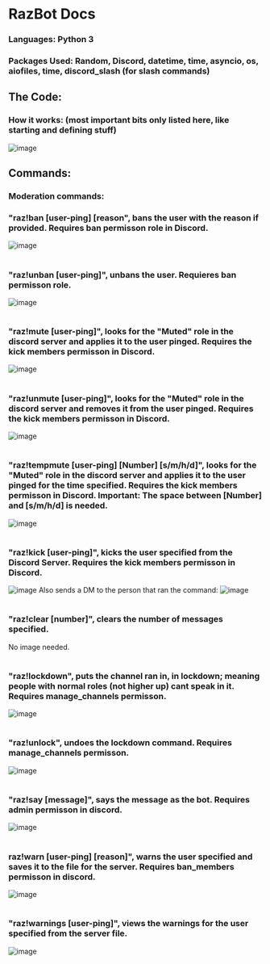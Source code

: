 # RazBot Docs

### Languages: Python 3
### Packages Used: Random, Discord, datetime, time, asyncio, os, aiofiles, time, discord_slash (for slash commands)

## The Code:
### How it works: (most important bits only listed here, like starting and defining stuff)
![image](https://user-images.githubusercontent.com/56600481/114587909-05ad7c00-9c7e-11eb-8b1e-a8fbcd92d5ec.png)




## Commands:
### Moderation commands:
### "raz!ban [user-ping] [reason", bans the user with the reason if provided. Requires ban permisson role in Discord.
![image](https://user-images.githubusercontent.com/56600481/114583458-81f19080-9c79-11eb-97bf-15d577479cba.png)
#
### "raz!unban [user-ping]", unbans the user. Requieres ban permisson role.
![image](https://user-images.githubusercontent.com/56600481/114584218-54f1ad80-9c7a-11eb-9983-cf8eb65a7cff.png)
#
### "raz!mute [user-ping]", looks for the "Muted" role in the discord server and applies it to the user pinged. Requires the kick members permisson in Discord.
![image](https://user-images.githubusercontent.com/56600481/114584574-ba459e80-9c7a-11eb-905c-fffc0cc3de35.png)
#
### "raz!unmute [user-ping]", looks for the "Muted" role in the discord server and removes it from the user pinged. Requires the kick members permisson in Discord.
![image](https://user-images.githubusercontent.com/56600481/114584992-1a3c4500-9c7b-11eb-997c-75004d98c9cd.png)
#
### "raz!tempmute [user-ping] [Number] [s/m/h/d]", looks for the "Muted" role in the discord server and applies it to the user pinged for the time specified. Requires the kick members permisson in Discord. Important: The space between [Number] and [s/m/h/d] is needed.
![image](https://user-images.githubusercontent.com/56600481/114585133-3cce5e00-9c7b-11eb-9712-2746abd3d6d0.png)
#
### "raz!kick [user-ping]", kicks the user specified from the Discord Server. Requires the kick members permisson in Discord.
![image](https://user-images.githubusercontent.com/56600481/114585352-74d5a100-9c7b-11eb-91c2-3a2b19f9ef38.png)
Also sends a DM to the person that ran the command: ![image](https://user-images.githubusercontent.com/56600481/114585412-83bc5380-9c7b-11eb-90a7-cdea432b9d3f.png)
#
### "raz!clear [number]", clears the number of messages specified. 
No image needed.
#
### "raz!lockdown", puts the channel ran in, in lockdown; meaning people with normal roles (not higher up) cant speak in it. Requires manage_channels permisson.
![image](https://user-images.githubusercontent.com/56600481/114585630-c0884a80-9c7b-11eb-80c1-8c623b0036d0.png)
#
### "raz!unlock", undoes the lockdown command. Requires manage_channels permisson.
![image](https://user-images.githubusercontent.com/56600481/114585661-ca11b280-9c7b-11eb-8dd4-c37f1e1b0a63.png)
#
### "raz!say [message]", says the message as the bot. Requires admin permisson in discord. 
![image](https://user-images.githubusercontent.com/56600481/114586031-24127800-9c7c-11eb-8520-66ad8c2d0e0e.png)
#
### raz!warn [user-ping] [reason]", warns the user specified and saves it to the file for the server. Requires ban_members permisson in discord.
![image](https://user-images.githubusercontent.com/56600481/114586292-6936aa00-9c7c-11eb-9c05-56adef2a0286.png)
#
### "raz!warnings [user-ping]", views the warnings for the user specified from the server file.
![image](https://user-images.githubusercontent.com/56600481/114586364-7b184d00-9c7c-11eb-9047-0895821e9777.png)
#
###
